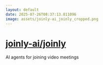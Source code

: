```yaml
---
layout: default
date: 2025-07-26T08:37:13.811096
image: assets/joinly-ai_joinly_cropped.png
---
```


# [joinly-ai/joinly](https://github.com/joinly-ai/joinly)

AI agents for joining video meetings
